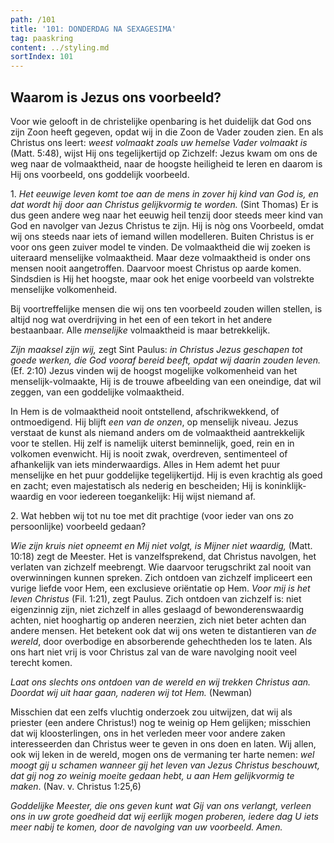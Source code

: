 ```yaml
---
path: /101
title: '101: DONDERDAG NA SEXAGESIMA'
tag: paaskring
content: ../styling.md
sortIndex: 101
---
```


## Waarom is Jezus ons voorbeeld?

Voor wie gelooft in de christelijke openbaring is het duidelijk dat God ons zijn Zoon heeft gegeven, opdat wij in die Zoon de Vader zouden zien. En als Christus ons leert: _weest volmaakt zoals uw hemelse Vader volmaakt is_ (Matt. 5:48), wijst Hij ons tegelijkertijd op Zichzelf: Jezus kwam om ons de weg naar de volmaaktheid, naar de hoogste heiligheid te leren en daarom is Hij ons voorbeeld, ons goddelijk voorbeeld.

1\. _Het eeuwige leven komt toe aan de mens in zover hij kind van God is, en dat wordt hij door aan Christus gelijkvormig te worden._ (Sint Thomas) Er is dus geen andere weg naar het eeuwig heil tenzij door steeds meer kind van God en navolger van Jezus Christus te zijn. Hij is nòg ons Voorbeeld, omdat wij ons steeds naar iets of iemand willen modelleren. Buiten Christus is er voor ons geen zuiver model te vinden. De volmaaktheid die wij zoeken is uiteraard menselijke volmaaktheid. Maar deze volmaaktheid is onder ons mensen nooit aangetroffen. Daarvoor moest Christus op aarde komen. Sindsdien is Hij het hoogste, maar ook het enige voorbeeld van volstrekte menselijke volkomenheid.

Bij voortreffelijke mensen die wij ons ten voorbeeld zouden willen stellen, is altijd nog wat overdrijving in het een of een tekort in het andere bestaanbaar. Alle _menselijke_ volmaaktheid is maar betrekkelijk.

_Zijn maaksel zijn wij,_ zegt Sint Paulus: _in Christus Jezus geschapen tot goede werken, die God vooraf bereid beeft, opdat wij daarin zouden leven._ (Ef. 2:10) Jezus vinden wij de hoogst mogelijke volkomenheid van het menselijk-volmaakte, Hij is de trouwe afbeelding van een oneindige, dat wil zeggen, van een goddelijke volmaaktheid.

In Hem is de volmaaktheid nooit ontstellend, afschrikwekkend, of ontmoedigend. Hij blijft _een van de onzen_, op menselijk niveau. Jezus verstaat de kunst als niemand anders om de volmaaktheid aantrekkelijk voor te stellen. Hij zelf is namelijk uiterst beminnelijk, goed, rein en in volkomen evenwicht. Hij is nooit zwak, overdreven, sentimenteel of afhankelijk van iets minderwaardigs. Alles in Hem ademt het puur menselijke en het puur goddelijke tegelijkertijd. Hij is even krachtig als goed en zacht; even majestatisch als nederig en bescheiden; Hij is koninklijk-waardig en voor iedereen toegankelijk: Hij wijst niemand af.

2\. Wat hebben wij tot nu toe met dit prachtige (voor ieder van ons zo persoonlijke) voorbeeld gedaan?

_Wie zijn kruis niet opneemt en Mij niet volgt, is Mijner niet waardig,_ (Matt. 10:18) zegt de Meester. Het is vanzelfsprekend, dat Christus navolgen, het verlaten van zichzelf meebrengt. Wie daarvoor terugschrikt zal nooit van overwinningen kunnen spreken. Zich ontdoen van zichzelf impliceert een vurige liefde voor Hem, een exclusieve oriëntatie op Hem. _Voor mij is het leven Christus_ (Fil. 1:21), zegt Paulus. Zich ontdoen van zichzelf is: niet eigenzinnig zijn, niet zichzelf in alles geslaagd of bewonderenswaardig achten, niet hooghartig op anderen neerzien, zich niet beter achten dan andere mensen. Het betekent ook dat wij ons weten te distantieren van _de wereld_, door overbodige en absorberende gehechtheden los te laten. Als ons hart niet vrij is voor Christus zal van de ware navolging nooit veel terecht komen.

_Laat ons slechts ons ontdoen van de wereld en wij trekken Christus aan. Doordat wij uit haar gaan, naderen wij tot Hem._ (Newman)

Misschien dat een zelfs vluchtig onderzoek zou uitwijzen, dat wij als priester (een andere Christus!) nog te weinig op Hem gelijken; misschien dat wij kloosterlingen, ons in het verleden meer voor andere zaken interesseerden dan Christus weer te geven in ons doen en laten. Wij allen, ook wij leken in de wereld, mogen ons de vermaning ter harte nemen: _wel moogt gij u schamen wanneer gij het leven van Jezus Christus beschouwt, dat gij nog zo weinig moeite gedaan hebt, u aan Hem gelijkvormig te maken_. (Nav. v. Christus 1:25,6)

_Goddelijke Meester, die ons geven kunt wat Gij van ons verlangt, verleen ons in uw grote goedheid dat wij eerlijk mogen proberen, iedere dag U iets meer nabij te komen, door de navolging van uw voorbeeld. Amen._
